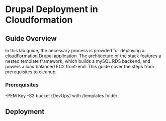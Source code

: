 # Drupal Deployment in Cloudformation

## Guide Overview

In this lab guide, the necessary process is provided for deploying a [cloudFormation](https://aws.amazon.com/cloudformation/) Drupal application. The architecture of the stack features a nested template framework, which builds a mySQL RDS backend, and powers a load balanced EC2 front-end. This guide cover the steps from prerequisites to cleanup.

### Prerequisites

-PEM Key
-S3 bucket (DevOps) with /templates folder

## Deployment
